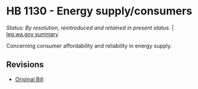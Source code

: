 # HB 1130 - Energy supply/consumers
*Status: By resolution, reintroduced and retained in present status.* | [leg.wa.gov summary](https://app.leg.wa.gov/billsummary?BillNumber=1130&Year=2021)

Concerning consumer affordability and reliability in energy supply.

## Revisions
* [Original Bill](1/)